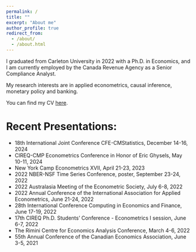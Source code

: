 ```yaml
---
permalink: /
title: ""
excerpt: "About me"
author_profile: true
redirect_from: 
  - /about/
  - /about.html
---
```


I graduated from Carleton University in 2022 with a Ph.D. in Economics, and I am currently employed by the Canada Revenue Agency as a Senior Compliance Analyst.

My research interests are in applied econometrics, causal inference, monetary policy and banking. 

You can find my CV [here](https://jackhwtang.github.io/webFiles/CV_HWT_202501.pdf).

# Recent Presentations: #
 * 18th International Joint Conference CFE-CMStatistics, December 14-16, 2024
 * CIREQ-CMP Econometrics Conference in Honor of Eric Ghysels, May 10-11, 2024
 * New York Camp Econometrics XVII, April 21-23, 2023
 * 2022 NBER-NSF Time Series Conference, poster, September 23-24, 2022
 * 2022 Australasia Meeting of the Econometric Society, July 6-8, 2022
 * 2022 Annual Conference of the International Association for Applied Econometrics, June 21-24, 2022
 * 28th International Conference Computing in Economics and Finance, June 17-19, 2022
 * 17th CIREQ Ph.D. Students’ Conference - Econometrics I session, June 6-7, 2022
 * The Rimini Centre for Economics Analysis Conference, March 4-6, 2022
 * 55th Annual Conference of the Canadian Economics Association, June 3-5, 2021
 
